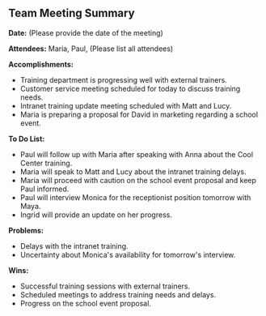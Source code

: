 ## Team Meeting Summary

**Date:** (Please provide the date of the meeting)

**Attendees:** Maria, Paul, (Please list all attendees)

**Accomplishments:**

* Training department is progressing well with external trainers.
* Customer service meeting scheduled for today to discuss training needs.
* Intranet training update meeting scheduled with Matt and Lucy.
* Maria is preparing a proposal for David in marketing regarding a school event.

**To Do List:**

* Paul will follow up with Maria after speaking with Anna about the Cool Center training.
* Maria will speak to Matt and Lucy about the intranet training delays.
* Maria will proceed with caution on the school event proposal and keep Paul informed.
* Paul will interview Monica for the receptionist position tomorrow with Maya.
* Ingrid will provide an update on her progress.

**Problems:**

* Delays with the intranet training.
* Uncertainty about Monica's availability for tomorrow's interview.

**Wins:**

* Successful training sessions with external trainers.
* Scheduled meetings to address training needs and delays.
* Progress on the school event proposal. 